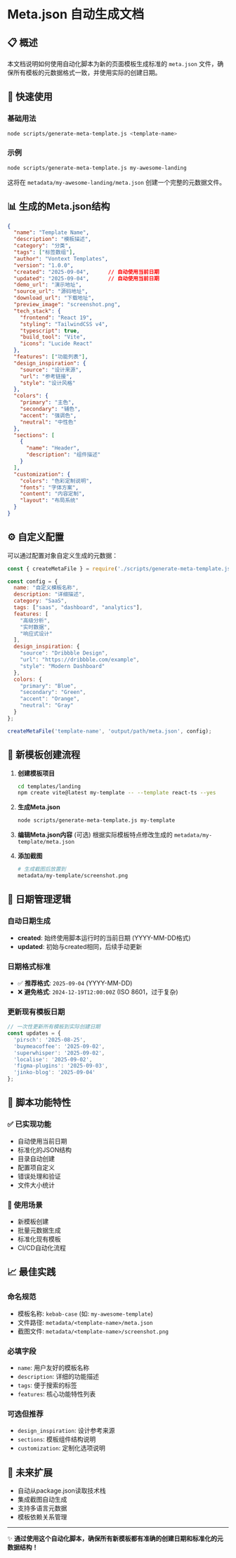 # Meta.json 自动生成文档

## 📋 概述

本文档说明如何使用自动化脚本为新的页面模板生成标准的 `meta.json` 文件，确保所有模板的元数据格式一致，并使用实际的创建日期。

## 🚀 快速使用

### 基础用法
```bash
node scripts/generate-meta-template.js <template-name>
```

### 示例
```bash
node scripts/generate-meta-template.js my-awesome-landing
```

这将在 `metadata/my-awesome-landing/meta.json` 创建一个完整的元数据文件。

## 📊 生成的Meta.json结构

```json
{
  "name": "Template Name",
  "description": "模板描述",
  "category": "分类",
  "tags": ["标签数组"],
  "author": "Vontext Templates",
  "version": "1.0.0",
  "created": "2025-09-04",      // 自动使用当前日期
  "updated": "2025-09-04",      // 自动使用当前日期
  "demo_url": "演示地址",
  "source_url": "源码地址", 
  "download_url": "下载地址",
  "preview_image": "screenshot.png",
  "tech_stack": {
    "frontend": "React 19",
    "styling": "TailwindCSS v4",
    "typescript": true,
    "build_tool": "Vite",
    "icons": "Lucide React"
  },
  "features": ["功能列表"],
  "design_inspiration": {
    "source": "设计来源",
    "url": "参考链接", 
    "style": "设计风格"
  },
  "colors": {
    "primary": "主色",
    "secondary": "辅色",
    "accent": "强调色",
    "neutral": "中性色"
  },
  "sections": [
    {
      "name": "Header",
      "description": "组件描述"
    }
  ],
  "customization": {
    "colors": "色彩定制说明",
    "fonts": "字体方案",
    "content": "内容定制", 
    "layout": "布局系统"
  }
}
```

## ⚙️ 自定义配置

可以通过配置对象自定义生成的元数据：

```javascript
const { createMetaFile } = require('./scripts/generate-meta-template.js');

const config = {
  name: "自定义模板名称",
  description: "详细描述",
  category: "SaaS",
  tags: ["saas", "dashboard", "analytics"],
  features: [
    "高级分析",
    "实时数据",
    "响应式设计"
  ],
  design_inspiration: {
    "source": "Dribbble Design",
    "url": "https://dribbble.com/example",
    "style": "Modern Dashboard"
  },
  colors: {
    "primary": "Blue",
    "secondary": "Green", 
    "accent": "Orange",
    "neutral": "Gray"
  }
};

createMetaFile('template-name', 'output/path/meta.json', config);
```

## 🎯 新模板创建流程

1. **创建模板项目**
   ```bash
   cd templates/landing
   npm create vite@latest my-template -- --template react-ts --yes
   ```

2. **生成Meta.json**
   ```bash
   node scripts/generate-meta-template.js my-template
   ```

3. **编辑Meta.json内容** (可选)
   根据实际模板特点修改生成的 `metadata/my-template/meta.json`

4. **添加截图**
   ```bash
   # 生成截图后放置到
   metadata/my-template/screenshot.png
   ```

## 📅 日期管理逻辑

### 自动日期生成
- **created**: 始终使用脚本运行时的当前日期 (YYYY-MM-DD格式)
- **updated**: 初始与created相同，后续手动更新

### 日期格式标准
- ✅ **推荐格式**: `2025-09-04` (YYYY-MM-DD)
- ❌ **避免格式**: `2024-12-19T12:00:00Z` (ISO 8601，过于复杂)

### 更新现有模板日期
```javascript
// 一次性更新所有模板到实际创建日期
const updates = {
  'pirsch': '2025-08-25',
  'buymeacoffee': '2025-09-02', 
  'superwhisper': '2025-09-02',
  'localise': '2025-09-02',
  'figma-plugins': '2025-09-03',
  'jinko-blog': '2025-09-04'
};
```

## 🔧 脚本功能特性

### ✅ 已实现功能
- 自动使用当前日期
- 标准化的JSON结构  
- 目录自动创建
- 配置项自定义
- 错误处理和验证
- 文件大小统计

### 🎯 使用场景
- 新模板创建
- 批量元数据生成
- 标准化现有模板
- CI/CD自动化流程

## 📈 最佳实践

### 命名规范
- 模板名称: `kebab-case` (如: `my-awesome-template`)
- 文件路径: `metadata/<template-name>/meta.json`
- 截图文件: `metadata/<template-name>/screenshot.png`

### 必填字段
- `name`: 用户友好的模板名称
- `description`: 详细的功能描述 
- `tags`: 便于搜索的标签
- `features`: 核心功能特性列表

### 可选但推荐
- `design_inspiration`: 设计参考来源
- `sections`: 模板组件结构说明
- `customization`: 定制化选项说明

## 🚀 未来扩展

- 自动从package.json读取技术栈
- 集成截图自动生成
- 支持多语言元数据
- 模板依赖关系管理

---

✨ **通过使用这个自动化脚本，确保所有新模板都有准确的创建日期和标准化的元数据结构！**
